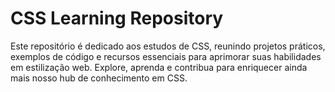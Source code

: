 # CSS Learning Repository

Este repositório é dedicado aos estudos de CSS, reunindo projetos práticos, exemplos de código e recursos essenciais para aprimorar suas habilidades em estilização web. Explore, aprenda e contribua para enriquecer ainda mais nosso hub de conhecimento em CSS.